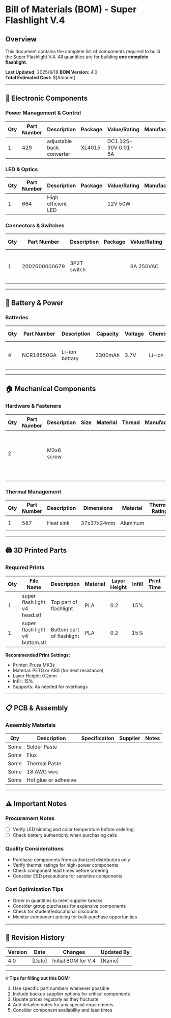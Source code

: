 # Bill of Materials (BOM) - Super Flashlight V.4

## Overview
This document contains the complete list of components required to build the Super Flashlight V.4. All quantities are for building **one complete flashlight**.

**Last Updated:** 2025/8/18 
**BOM Version:** 4.0  
**Total Estimated Cost:** $[Amount]

---

## 🔌 Electronic Components

### Power Management & Control
| Qty | Part Number | Description | Package | Value/Rating | Manufacturer | Supplier | Unit Price | Total Price | Notes |
|-----|-------------|-------------|---------|--------------|--------------|----------|------------|-------------|-------|
|  1  |429|adjustable buck converter|XL4015|DC1.125-30V 0.01-5A|              |https://www.ruten.com.tw/item/show?21850207737158&_gl=1*q4saym*_gcl_au*NzU4NDAzOTkyLjE3NTUyMzQ4OTQ.*_ga*NzYzOTk1ODEwLjE2Njg3NTQ4Mzc.*_ga_2VP4WXLL56*czE3NTU0ODM3MTckbzYwNiRnMSR0MTc1NTQ4NDc4OSRqNTIkbDAkaDA.|80NTD|80 NTD|       |

### LED & Optics
| Qty | Part Number | Description | Package | Value/Rating | Manufacturer | Supplier | Unit Price | Total Price | Notes |
|-----|-------------|-------------|---------|--------------|--------------|----------|------------|-------------|-------|
|1|664|High efficient LED||12V 50W||https://www.ruten.com.tw/item/show?22306976458215&_gl=1*1d2qn6c*_gcl_au*NzU4NDAzOTkyLjE3NTUyMzQ4OTQ.*_ga*NzYzOTk1ODEwLjE2Njg3NTQ4Mzc.*_ga_2VP4WXLL56*czE3NTU0ODM3MTckbzYwNiRnMSR0MTc1NTQ4NTAyMSRqNjAkbDAkaDA.|100NTD|100NTD||
### Connectors & Switches
| Qty | Part Number | Description | Package | Value/Rating | Manufacturer | Supplier | Unit Price | Total Price | Notes |
|-----|-------------|-------------|---------|--------------|--------------|----------|------------|-------------|-------|
|1|2002600000679|3P2T switch||6A 250VAC||https://jin-hua.com.tw/page/product/show.aspx?num=3822&kind=2978&lang=TW|10NTD|10NTD|Any similiar looking switch will do|

---

## 🔋 Battery & Power

### Batteries
| Qty | Part Number | Description | Capacity | Voltage | Chemistry | Manufacturer | Supplier | Unit Price | Total Price | Notes |
|-----|-------------|-------------|----------|---------|-----------|--------------|----------|------------|-------------|-------|
|4|NCR18650GA|Li-ion battary|3300mAh|3.7V|Li-ion|Panasonic|https://www.taiwaniot.com.tw/product/panasonic-ncr18650ga-3450mah/?srsltid=AfmBOor-kQiq9PcLm8EaJvtorUP9IVjG1jPnj5pyMPrx4XyiyRUw-LGX|200NTD|800NTD|Any 18650 will do|

---

## 🏠 Mechanical Components


### Hardware & Fasteners
| Qty | Part Number | Description | Size | Material | Thread | Manufacturer | Supplier | Unit Price | Total Price | Notes |
|-----|-------------|-------------|------|----------|--------|--------------|----------|------------|-------------|-------|
|2|             |M3x6 screw|      |          |        |              |          |            |             |just use any M3 screw you find|
|     |             |             |      |          |        |              |          |            |             |       |
|     |             |             |      |          |        |              |          |            |             |       |

### Thermal Management
| Qty | Part Number | Description | Dimensions | Material | Thermal Rating | Manufacturer | Supplier | Unit Price | Total Price | Notes |
|-----|-------------|-------------|------------|----------|----------------|--------------|----------|------------|-------------|-------|
|1|587|Heat sink|37x37x24mm|Aluminum|||https://www.ruten.com.tw/item/show?22133612155674|22NTD|22NTD||

---

## 🖨️ 3D Printed Parts

### Required Prints
| Qty | File Name | Description | Material | Layer Height | Infill | Print Time | Notes |
|-----|-----------|-------------|----------|--------------|--------|------------|-------|
|1|super flash light v4 head.stl|Top part of flashlight|PLA|0.2|15%||       |
|1|super flash light v4 buttom.stl|Buttom part of flashlight|PLA|0.2|15%||       |

**Recommended Print Settings:**
- Printer: Prusa MK3s
- Material: PETG or ABS (for heat resistance)
- Layer Height: 0.2mm
- Infill: 15%
- Supports: As needed for overhangs

---

## 📋 PCB & Assembly

### Assembly Materials
| Qty | Description | Specification | Supplier | Notes |
|-----|-------------|--------------|----------|-------|
|  Some   | Solder Paste |  |          |       |
|  Some   | Flux |  |          |       |
|   Some  | Thermal Paste |  |          |       |
|Some|18 AWG wire||||
|Some|Hot glue or adhesive||||

---

## ⚠️ Important Notes

### Procurement Notes
- [ ] Verify LED binning and color temperature before ordering
- [ ] Check battery authenticity when purchasing cells

### Quality Considerations
- Purchase components from authorized distributors only
- Verify thermal ratings for high-power components
- Check component lead times before ordering
- Consider ESD precautions for sensitive components

### Cost Optimization Tips
- Order in quantities to meet supplier breaks
- Consider group purchases for expensive components
- Check for student/educational discounts
- Monitor component pricing for bulk purchase opportunities

---


## 🔄 Revision History

| Version | Date | Changes | Updated By |
|---------|------|---------|------------|
| 4.0 | [Date] | Initial BOM for V.4 | [Name] |

---

**💡 Tips for filling out this BOM:**
1. Use specific part numbers whenever possible
2. Include backup supplier options for critical components  
3. Update prices regularly as they fluctuate
4. Add detailed notes for any special requirements
5. Consider component availability and lead times
